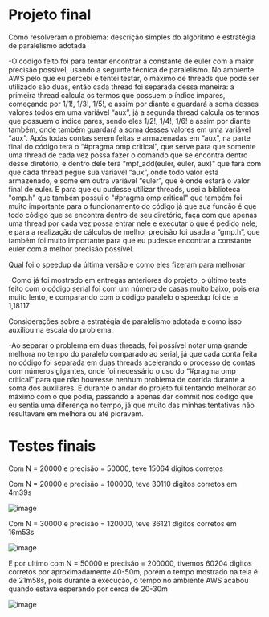 # Projeto final


Como resolveram o problema:  descrição simples do algoritmo e estratégia de paralelismo adotada


  -O codigo feito foi para tentar encontrar a constante de euler com a maior precisão possível, usando a seguinte técnica de paralelismo. No ambiente AWS pelo que eu percebi e tentei testar, o máximo de 
threads que pode ser utilizado são duas, então cada thread foi separada dessa maneira: a primeira thread calcula os termos que possuem o índice ímpares, começando por 1/1!, 1/3!, 1/5!, e assim por diante e
guardará a soma desses valores todos em uma variável “aux”, já a segunda thread calcula os termos que possuem o índice pares, sendo eles 1/2!, 1/4!, 1/6! e assim por diante também, onde também guardará a
soma desses valores em uma variável “aux”. Após todas contas serem feitas e armazenadas em “aux”, na parte final do código terá o “#pragma omp critical”, que serve para que somente uma thread de cada vez
possa fazer o comando que se encontra dentro desse diretório, e dentro dele terá “mpf_add(euler, euler, aux)” que fará com que cada thread pegue sua variável “aux”, onde todo valor está armazenado, e some
em outra variável “euler”, que é onde estará o valor final de euler. E para que eu pudesse utilizar threads, usei a biblioteca "omp.h" que também possui o "#pragma omp critical" que também foi muito
importante para o funcionamento do código já que sua função é que todo código que se encontra dentro de seu diretório, faça com que apenas uma thread por cada vez possa entrar nele e executar o que é 
pedido nele, e para a realização de cálculos de melhor precisão foi usada a “gmp.h”, que também foi muito importante para que eu pudesse encontrar a constante euler com a melhor precisão possível.


Qual foi o speedup da última versão  e como eles fizeram para melhorar


  -Como já foi mostrado em entregas anteriores do projeto, o último teste feito com o código serial foi com um número de casas muito baixo, pois era muito lento, e comparando com o código paralelo o 
speedup foi de ≅ 1,18117


Considerações sobre a estratégia de paralelismo adotada e como isso auxiliou na escala do problema. 


  -Ao separar o problema em duas threads, foi possível notar uma grande melhora no tempo do paralelo comparado ao serial, já que cada conta feita no código foi separada em duas threads acelerando o 
processo de contas com números gigantes, onde foi necessário o uso do “#pragma omp critical” para que não houvesse nenhum problema de corrida durante a soma dos auxiliares. E durante o andar do projeto 
fui tentando melhorar ao máximo com o que podia, passando a apenas dar commit nos código que eu sentia uma diferença no tempo, já que muito das minhas tentativas não resultavam em melhora ou até pioravam.

# Testes finais

Com N = 20000 e precisão = 50000, teve 15064 digitos corretos

Com N = 20000 e precisão = 100000, teve 30110 digitos corretos em 4m39s

![image](https://github.com/maat65/CompParalela/assets/83376070/17c9feb4-97ab-4c1f-9f78-cc0c7f5c4cc0)

Com N = 30000 e precisão = 120000, teve 36121 digitos corretos em 16m53s

![image](https://github.com/maat65/CompParalela/assets/83376070/6490327f-e2bf-4bb2-9f85-c817fa611c50)

E por ultimo com N = 50000 e precisão = 200000, tivemos 60204 digitos corretos por aproximadamente 40-50m, porém o tempo mostrado na tela é de 21m58s, pois durante a execução, o tempo no ambiente AWS acabou quando estava esperando por cerca de 20-30m

![image](https://github.com/maat65/CompParalela/assets/83376070/01523a74-7e52-4032-9a3d-7137c2724e4d)

